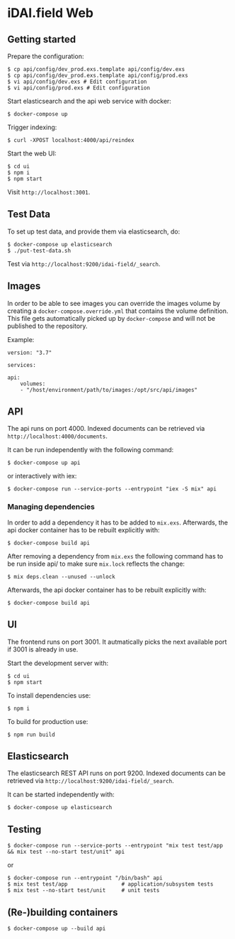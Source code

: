 # iDAI.field Web

## Getting started

Prepare the configuration:

    $ cp api/config/dev_prod.exs.template api/config/dev.exs
    $ cp api/config/dev_prod.exs.template api/config/prod.exs
    $ vi api/config/dev.exs # Edit configuration
    $ vi api/config/prod.exs # Edit configuration

Start elasticsearch and the api web service with docker:

    $ docker-compose up

Trigger indexing:

    $ curl -XPOST localhost:4000/api/reindex

Start the web UI:

    $ cd ui
    $ npm i
    $ npm start

Visit `http://localhost:3001`.

## Test Data

To set up test data, and provide them via elasticsearch, do:


    $ docker-compose up elasticsearch
    $ ./put-test-data.sh

Test via `http://localhost:9200/idai-field/_search`.

## Images

In order to be able to see images you can override the images volume by creating
a `docker-compose.override.yml` that contains the volume definition. This
file gets automatically picked up by `docker-compose` and will not be published
to the repository.

Example:

    version: "3.7"

    services:

    api:
        volumes:
        - "/host/environment/path/to/images:/opt/src/api/images"


## API

The api runs on port 4000. Indexed documents can be retrieved via `http://localhost:4000/documents`.

It can be run independently with the following command:

    $ docker-compose up api

or interactively with iex:

    $ docker-compose run --service-ports --entrypoint "iex -S mix" api


### Managing dependencies

In order to add a dependency it has to be added to `mix.exs`. Afterwards, the api docker container
has to be rebuilt explicitly with:

    $ docker-compose build api

After removing a dependency from `mix.exs` the following command has to be run inside api/ to make
sure `mix.lock` reflects the change:

    $ mix deps.clean --unused --unlock

Afterwards, the api docker container has to be rebuilt explicitly with:

    $ docker-compose build api


## UI

The frontend runs on port 3001. It autmatically picks the next available port if 3001 is already in use.

Start the development server with:

    $ cd ui
    $ npm start

To install dependencies use:

    $ npm i

To build for production use:

    $ npm run build


## Elasticsearch

The elasticsearch REST API runs on port 9200. Indexed documents can be retrieved via
`http://localhost:9200/idai-field/_search`.

It can be started independently with:

    $ docker-compose up elasticsearch

## Testing

    $ docker-compose run --service-ports --entrypoint "mix test test/app && mix test --no-start test/unit" api

or
 
    $ docker-compose run --entrypoint "/bin/bash" api
    $ mix test test/app                 # application/subsystem tests
    $ mix test --no-start test/unit     # unit tests

## (Re-)building containers

    $ docker-compose up --build api
